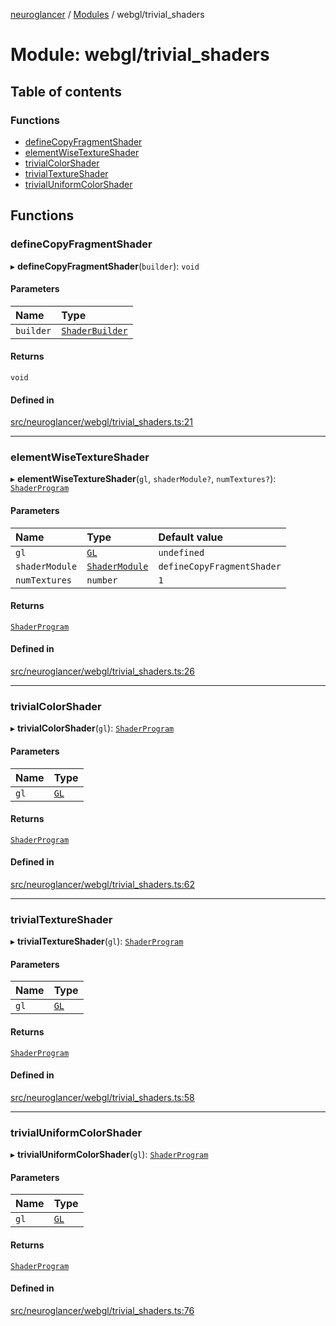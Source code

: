 [neuroglancer](../README.md) / [Modules](../modules.md) / webgl/trivial\_shaders

# Module: webgl/trivial\_shaders

## Table of contents

### Functions

- [defineCopyFragmentShader](webgl_trivial_shaders.md#definecopyfragmentshader)
- [elementWiseTextureShader](webgl_trivial_shaders.md#elementwisetextureshader)
- [trivialColorShader](webgl_trivial_shaders.md#trivialcolorshader)
- [trivialTextureShader](webgl_trivial_shaders.md#trivialtextureshader)
- [trivialUniformColorShader](webgl_trivial_shaders.md#trivialuniformcolorshader)

## Functions

### defineCopyFragmentShader

▸ **defineCopyFragmentShader**(`builder`): `void`

#### Parameters

| Name | Type |
| :------ | :------ |
| `builder` | [`ShaderBuilder`](../classes/webgl_shader.ShaderBuilder.md) |

#### Returns

`void`

#### Defined in

[src/neuroglancer/webgl/trivial_shaders.ts:21](https://github.com/ActiveBrainAtlas2/neuroglancer/blob/1beb5d34/src/neuroglancer/webgl/trivial_shaders.ts#L21)

___

### elementWiseTextureShader

▸ **elementWiseTextureShader**(`gl`, `shaderModule?`, `numTextures?`): [`ShaderProgram`](../classes/webgl_shader.ShaderProgram.md)

#### Parameters

| Name | Type | Default value |
| :------ | :------ | :------ |
| `gl` | [`GL`](../interfaces/webgl_context.GL.md) | `undefined` |
| `shaderModule` | [`ShaderModule`](webgl_shader.md#shadermodule) | `defineCopyFragmentShader` |
| `numTextures` | `number` | `1` |

#### Returns

[`ShaderProgram`](../classes/webgl_shader.ShaderProgram.md)

#### Defined in

[src/neuroglancer/webgl/trivial_shaders.ts:26](https://github.com/ActiveBrainAtlas2/neuroglancer/blob/1beb5d34/src/neuroglancer/webgl/trivial_shaders.ts#L26)

___

### trivialColorShader

▸ **trivialColorShader**(`gl`): [`ShaderProgram`](../classes/webgl_shader.ShaderProgram.md)

#### Parameters

| Name | Type |
| :------ | :------ |
| `gl` | [`GL`](../interfaces/webgl_context.GL.md) |

#### Returns

[`ShaderProgram`](../classes/webgl_shader.ShaderProgram.md)

#### Defined in

[src/neuroglancer/webgl/trivial_shaders.ts:62](https://github.com/ActiveBrainAtlas2/neuroglancer/blob/1beb5d34/src/neuroglancer/webgl/trivial_shaders.ts#L62)

___

### trivialTextureShader

▸ **trivialTextureShader**(`gl`): [`ShaderProgram`](../classes/webgl_shader.ShaderProgram.md)

#### Parameters

| Name | Type |
| :------ | :------ |
| `gl` | [`GL`](../interfaces/webgl_context.GL.md) |

#### Returns

[`ShaderProgram`](../classes/webgl_shader.ShaderProgram.md)

#### Defined in

[src/neuroglancer/webgl/trivial_shaders.ts:58](https://github.com/ActiveBrainAtlas2/neuroglancer/blob/1beb5d34/src/neuroglancer/webgl/trivial_shaders.ts#L58)

___

### trivialUniformColorShader

▸ **trivialUniformColorShader**(`gl`): [`ShaderProgram`](../classes/webgl_shader.ShaderProgram.md)

#### Parameters

| Name | Type |
| :------ | :------ |
| `gl` | [`GL`](../interfaces/webgl_context.GL.md) |

#### Returns

[`ShaderProgram`](../classes/webgl_shader.ShaderProgram.md)

#### Defined in

[src/neuroglancer/webgl/trivial_shaders.ts:76](https://github.com/ActiveBrainAtlas2/neuroglancer/blob/1beb5d34/src/neuroglancer/webgl/trivial_shaders.ts#L76)
